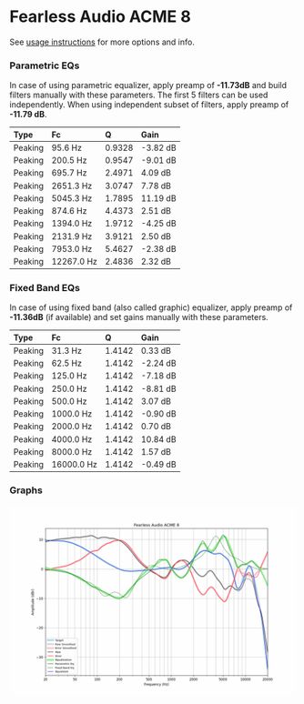 # Fearless Audio ACME 8
See [usage instructions](https://github.com/jaakkopasanen/AutoEq#usage) for more options and info.

### Parametric EQs
In case of using parametric equalizer, apply preamp of **-11.73dB** and build filters manually
with these parameters. The first 5 filters can be used independently.
When using independent subset of filters, apply preamp of **-11.79 dB**.

| Type    | Fc         |      Q | Gain     |
|:--------|:-----------|:-------|:---------|
| Peaking | 95.6 Hz    | 0.9328 | -3.82 dB |
| Peaking | 200.5 Hz   | 0.9547 | -9.01 dB |
| Peaking | 695.7 Hz   | 2.4971 | 4.09 dB  |
| Peaking | 2651.3 Hz  | 3.0747 | 7.78 dB  |
| Peaking | 5045.3 Hz  | 1.7895 | 11.19 dB |
| Peaking | 874.6 Hz   | 4.4373 | 2.51 dB  |
| Peaking | 1394.0 Hz  | 1.9712 | -4.25 dB |
| Peaking | 2131.9 Hz  | 3.9121 | 2.50 dB  |
| Peaking | 7953.0 Hz  | 5.4627 | -2.38 dB |
| Peaking | 12267.0 Hz | 2.4836 | 2.32 dB  |

### Fixed Band EQs
In case of using fixed band (also called graphic) equalizer, apply preamp of **-11.36dB**
(if available) and set gains manually with these parameters.

| Type    | Fc         |      Q | Gain     |
|:--------|:-----------|:-------|:---------|
| Peaking | 31.3 Hz    | 1.4142 | 0.33 dB  |
| Peaking | 62.5 Hz    | 1.4142 | -2.24 dB |
| Peaking | 125.0 Hz   | 1.4142 | -7.18 dB |
| Peaking | 250.0 Hz   | 1.4142 | -8.81 dB |
| Peaking | 500.0 Hz   | 1.4142 | 3.07 dB  |
| Peaking | 1000.0 Hz  | 1.4142 | -0.90 dB |
| Peaking | 2000.0 Hz  | 1.4142 | 0.70 dB  |
| Peaking | 4000.0 Hz  | 1.4142 | 10.84 dB |
| Peaking | 8000.0 Hz  | 1.4142 | 1.57 dB  |
| Peaking | 16000.0 Hz | 1.4142 | -0.49 dB |

### Graphs
![](./Fearless%20Audio%20ACME%208.png)
